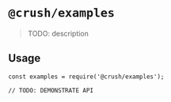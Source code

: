 # `@crush/examples`

> TODO: description

## Usage

```
const examples = require('@crush/examples');

// TODO: DEMONSTRATE API
```
